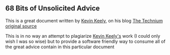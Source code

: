 ## 68 Bits of Unsolicited Advice 
This is a great document written by [Kevin Keely](https://kk.org/kk/), on his blog [The Technium](https://kk.org/thetechnium)
[original source](https://kk.org/thetechnium/68-bits-of-unsolicited-advice)

This is in no way an attempt to plagiarize [Kevin Keely's](https://kk.org/kk/) work (I could only wish I was so wise) but to provide a software friendly way to consume all of the great advice contain in this particular document
